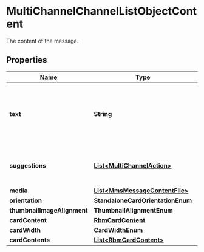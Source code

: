 

# MultiChannelChannelListObjectContent

The content of the message.

## Properties

| Name | Type | Description | Notes |
|------------ | ------------- | ------------- | -------------|
|**text** | **String** | The contents of the text message. Must be 2048 characters or less. |  |
|**suggestions** | [**List&lt;MultiChannelAction&gt;**](MultiChannelAction.md) | An array of suggested actions for the recipient. |  [optional] |
|**media** | [**List&lt;MmsMessageContentFile&gt;**](MmsMessageContentFile.md) |  |  |
|**orientation** | **StandaloneCardOrientationEnum** |  |  |
|**thumbnailImageAlignment** | **ThumbnailAlignmentEnum** |  |  |
|**cardContent** | [**RbmCardContent**](RbmCardContent.md) |  |  |
|**cardWidth** | **CardWidthEnum** |  |  |
|**cardContents** | [**List&lt;RbmCardContent&gt;**](RbmCardContent.md) |  |  |




